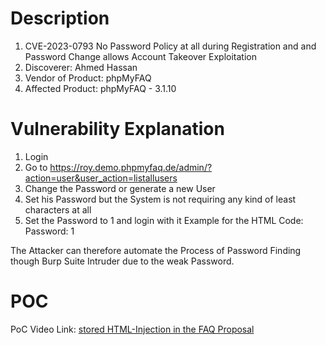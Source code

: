 # Description

1. CVE-2023-0793 No Password Policy at all during Registration and and Password Change allows Account Takeover Exploitation
1. Discoverer: Ahmed Hassan
1. Vendor of Product: phpMyFAQ
1. Affected Product: phpMyFAQ - 3.1.10

# Vulnerability Explanation

1. Login
1. Go to https://roy.demo.phpmyfaq.de/admin/?action=user&user_action=listallusers
1. Change the Password or generate a new User
1. Set his Password but the System is not requiring any kind of least characters at all
1. Set the Password to 1 and login with it Example for the HTML Code: Password: 1

The Attacker can therefore automate the Process of Password Finding though Burp Suite Intruder due to the weak Password.

#  POC

PoC Video Link: [stored HTML-Injection in the FAQ Proposal](https://mega.nz/file/bQl3USCJ#X-YE4_bT8WvCM9yj05YvrWx3nX-08tDjQ3yd7H9oeUw)


